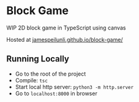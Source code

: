 # Block Game

WIP 2D block game in TypeScript using canvas

Hosted at [jamespeilunli.github.io/block-game/](https://jamespeilunli.github.io/block-game/)

## Running Locally

* Go to the root of the project
* Compile: `tsc`
* Start local http server: `python3 -m http.server`
* Go to `localhost:8000` in browser

